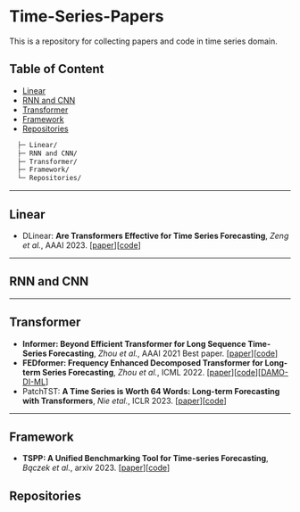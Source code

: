 # Time-Series-Papers
This is a repository for collecting papers and code in time series domain.

## Table of Content  

- [Linear](#linear)
- [RNN and CNN](#rnn-and-cnn)
- [Transformer](#transformer)
- [Framework](#framework)
- [Repositories](#repositories)

```bash
  ├─ Linear/  
  ├─ RNN and CNN/           
  ├─ Transformer/
  ├─ Framework/                
  └─ Repositories/         
```

---

## Linear

- DLinear: **Are Transformers Effective for Time Series Forecasting**, _Zeng et al._, AAAI 2023. \[[paper](https://arxiv.org/abs/2205.13504)\]\[[code](https://github.com/cure-lab/LTSF-Linear)\]

---

## RNN and CNN

---

## Transformer

- **Informer: Beyond Efficient Transformer for Long Sequence Time-Series Forecasting**, _Zhou et al._, AAAI 2021 Best paper. \[[paper](https://arxiv.org/abs/2012.07436)\]\[[code](https://github.com/zhouhaoyi/Informer2020)\]
- **FEDformer: Frequency Enhanced Decomposed Transformer for Long-term Series Forecasting**, _Zhou et al._, ICML 2022. \[[paper](https://arxiv.org/abs/2201.12740)\]\[[code](https://github.com/MAZiqing/FEDformer)\]\[[DAMO-DI-ML](https://github.com/DAMO-DI-ML)\]
- PatchTST: **A Time Series is Worth 64 Words: Long-term Forecasting with Transformers**, _Nie etal._, ICLR 2023. \[[paper](https://arxiv.org/abs/2211.14730)\]\[[code](https://github.com/yuqinie98/PatchTST)\]

---

## Framework

- **TSPP: A Unified Benchmarking Tool for Time-series Forecasting**, _Bączek et al._, arxiv 2023. \[[paper](https://arxiv.org/abs/2312.17100)\]\[[code](https://github.com/NVIDIA/DeepLearningExamples/tree/master/Tools/PyTorch/TimeSeriesPredictionPlatform)\]

## Repositories

